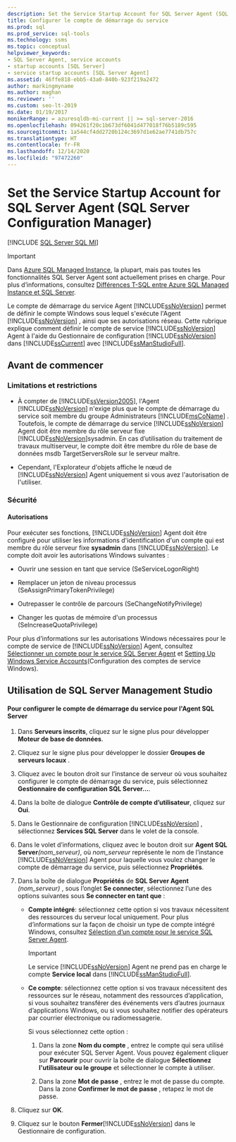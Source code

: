 ```yaml
---
description: Set the Service Startup Account for SQL Server Agent (SQL Server Configuration Manager)
title: Configurer le compte de démarrage du service
ms.prod: sql
ms.prod_service: sql-tools
ms.technology: ssms
ms.topic: conceptual
helpviewer_keywords:
- SQL Server Agent, service accounts
- startup accounts [SQL Server]
- service startup accounts [SQL Server Agent]
ms.assetid: 46ffe818-ebb5-43a0-840b-923f219a2472
author: markingmyname
ms.author: maghan
ms.reviewer: ''
ms.custom: seo-lt-2019
ms.date: 01/19/2017
monikerRange: = azuresqldb-mi-current || >= sql-server-2016
ms.openlocfilehash: 094261f20c1b673df6041d477018f76b5189c595
ms.sourcegitcommit: 1a544cf4dd2720b124c3697d1e62ae7741db757c
ms.translationtype: HT
ms.contentlocale: fr-FR
ms.lasthandoff: 12/14/2020
ms.locfileid: "97472260"
---
```

# <a name="set-the-service-startup-account-for-sql-server-agent-sql-server-configuration-manager"></a>Set the Service Startup Account for SQL Server Agent (SQL Server Configuration Manager)

[!INCLUDE [SQL Server SQL MI](../../includes/applies-to-version/sql-asdbmi.md)]

> [!IMPORTANT]  
> Dans [Azure SQL Managed Instance](/azure/sql-database/sql-database-managed-instance), la plupart, mais pas toutes les fonctionnalités SQL Server Agent sont actuellement prises en charge. Pour plus d’informations, consultez [Différences T-SQL entre Azure SQL Managed Instance et SQL Server](/azure/sql-database/sql-database-managed-instance-transact-sql-information#sql-server-agent).

Le compte de démarrage du service Agent [!INCLUDE[ssNoVersion](../../includes/ssnoversion-md.md)] permet de définir le compte Windows sous lequel s'exécute l'Agent [!INCLUDE[ssNoVersion](../../includes/ssnoversion-md.md)] , ainsi que ses autorisations réseau. Cette rubrique explique comment définir le compte de service [!INCLUDE[ssNoVersion](../../includes/ssnoversion-md.md)] Agent à l'aide du Gestionnaire de configuration [!INCLUDE[ssNoVersion](../../includes/ssnoversion-md.md)] dans [!INCLUDE[ssCurrent](../../includes/sscurrent-md.md)] avec [!INCLUDE[ssManStudioFull](../../includes/ssmanstudiofull-md.md)].  
  
## <a name="before-you-begin"></a><a name="BeforeYouBegin"></a>Avant de commencer  
  
### <a name="limitations-and-restrictions"></a><a name="Restrictions"></a>Limitations et restrictions  
  
-   À compter de [!INCLUDE[ssVersion2005](../../includes/ssversion2005-md.md)], l'Agent [!INCLUDE[ssNoVersion](../../includes/ssnoversion-md.md)] n'exige plus que le compte de démarrage du service soit membre du groupe Administrateurs [!INCLUDE[msCoName](../../includes/msconame_md.md)] . Toutefois, le compte de démarrage du service [!INCLUDE[ssNoVersion](../../includes/ssnoversion-md.md)] Agent doit être membre du rôle serveur fixe [!INCLUDE[ssNoVersion](../../includes/ssnoversion-md.md)]sysadmin. En cas d’utilisation du traitement de travaux multiserveur, le compte doit être membre du rôle de base de données msdb TargetServersRole sur le serveur maître.  
  
-   Cependant, l'Explorateur d'objets affiche le nœud de [!INCLUDE[ssNoVersion](../../includes/ssnoversion-md.md)] Agent uniquement si vous avez l'autorisation de l'utiliser.  
  
### <a name="security"></a><a name="Security"></a>Sécurité  
  
#### <a name="permissions"></a><a name="Permissions"></a>Autorisations  
Pour exécuter ses fonctions, [!INCLUDE[ssNoVersion](../../includes/ssnoversion-md.md)] Agent doit être configuré pour utiliser les informations d'identification d'un compte qui est membre du rôle serveur fixe **sysadmin** dans [!INCLUDE[ssNoVersion](../../includes/ssnoversion-md.md)]. Le compte doit avoir les autorisations Windows suivantes :  
  
-   Ouvrir une session en tant que service (SeServiceLogonRight)  
  
-   Remplacer un jeton de niveau processus (SeAssignPrimaryTokenPrivilege)  
  
-   Outrepasser le contrôle de parcours (SeChangeNotifyPrivilege)  
  
-   Changer les quotas de mémoire d'un processus (SeIncreaseQuotaPrivilege)  
  
Pour plus d’informations sur les autorisations Windows nécessaires pour le compte de service de [!INCLUDE[ssNoVersion](../../includes/ssnoversion-md.md)] Agent, consultez [Sélectionner un compte pour le service SQL Server Agent](../../ssms/agent/select-an-account-for-the-sql-server-agent-service.md) et [Setting Up Windows Service Accounts](../../database-engine/configure-windows/configure-windows-service-accounts-and-permissions.md)(Configuration des comptes de service Windows).  
  
## <a name="using-sql-server-management-studio"></a><a name="SSMSProcedure"></a>Utilisation de SQL Server Management Studio  
  
#### <a name="to-set-the-service-startup-account-for-sql-server-agent"></a>Pour configurer le compte de démarrage du service pour l'Agent SQL Server  
  
1.  Dans **Serveurs inscrits**, cliquez sur le signe plus pour développer **Moteur de base de données**.  
  
2.  Cliquez sur le signe plus pour développer le dossier **Groupes de serveurs locaux** .  
  
3.  Cliquez avec le bouton droit sur l’instance de serveur où vous souhaitez configurer le compte de démarrage du service, puis sélectionnez **Gestionnaire de configuration SQL Server...**.  
  
4.  Dans la boîte de dialogue **Contrôle de compte d’utilisateur**, cliquez sur **Oui**.  
  
5.  Dans le Gestionnaire de configuration [!INCLUDE[ssNoVersion](../../includes/ssnoversion-md.md)] , sélectionnez **Services SQL Server** dans le volet de la console.  
  
6.  Dans le volet d’informations, cliquez avec le bouton droit sur **Agent SQL Server**_(nom\_serveur)_, où *nom_serveur* représente le nom de l’instance [!INCLUDE[ssNoVersion](../../includes/ssnoversion-md.md)] Agent pour laquelle vous voulez changer le compte de démarrage du service, puis sélectionnez **Propriétés**.  
  
7.  Dans la boîte de dialogue **Propriétés** de **SQL Server Agent** _(nom\_serveur)_ , sous l’onglet **Se connecter**, sélectionnez l’une des options suivantes sous **Se connecter en tant que** :  
  
    -   **Compte intégré**: sélectionnez cette option si vos travaux nécessitent des ressources du serveur local uniquement. Pour plus d’informations sur la façon de choisir un type de compte intégré Windows, consultez [Sélection d’un compte pour le service SQL Server Agent](./select-an-account-for-the-sql-server-agent-service.md).  
  
        > [!IMPORTANT]  
        >  Le service [!INCLUDE[ssNoVersion](../../includes/ssnoversion-md.md)] Agent ne prend pas en charge le compte **Service local** dans [!INCLUDE[ssManStudioFull](../../includes/ssmanstudiofull-md.md)].  
  
    -   **Ce compte**: sélectionnez cette option si vos travaux nécessitent des ressources sur le réseau, notamment des ressources d’application, si vous souhaitez transférer des événements vers d’autres journaux d’applications Windows, ou si vous souhaitez notifier des opérateurs par courrier électronique ou radiomessagerie.  
  
        Si vous sélectionnez cette option :  
  
        1.  Dans la zone **Nom du compte** , entrez le compte qui sera utilisé pour exécuter SQL Server Agent. Vous pouvez également cliquer sur **Parcourir** pour ouvrir la boîte de dialogue **Sélectionnez l'utilisateur ou le groupe** et sélectionner le compte à utiliser.  
  
        2.  Dans la zone **Mot de passe** , entrez le mot de passe du compte. Dans la zone **Confirmer le mot de passe** , retapez le mot de passe.  
  
8.  Cliquez sur **OK**.  
  
9. Cliquez sur le bouton **Fermer**[!INCLUDE[ssNoVersion](../../includes/ssnoversion-md.md)] dans le Gestionnaire de configuration.  
